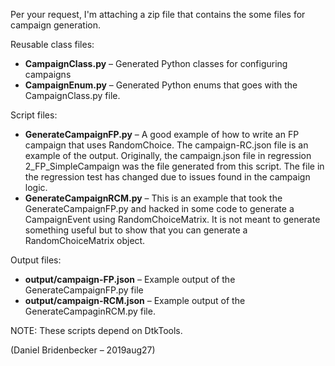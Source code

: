 Per your request, I'm attaching a zip file that contains the some files for campaign generation.

Reusable class files:

* **CampaignClass.py** – Generated Python classes for configuring campaigns
* **CampaignEnum.py** – Generated Python enums that goes with the CampaignClass.py file.

Script files:

* **GenerateCampaignFP.py** – A good example of how to write an FP campaign that uses RandomChoice.  The campaign-RC.json file is an example of the output.  Originally, the campaign.json file in regression 2_FP_SimpleCampaign was the file generated from this script.  The file in the regression test has changed due to issues found in the campaign logic.
* **GenerateCampaignRCM.py** – This is an example that took the GenerateCampaignFP.py and hacked in some code to generate a CampaignEvent using RandomChoiceMatrix.  It is not meant to generate something useful but to show that you can generate a RandomChoiceMatrix object.

Output files:

* **output/campaign-FP.json** – Example output of the GenerateCampaignFP.py file
* **output/campaign-RCM.json** – Example output of the GenerateCampaginRCM.py file.

NOTE:  These scripts depend on DtkTools.

(Daniel Bridenbecker – 2019aug27)